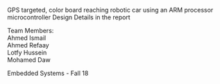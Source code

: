 GPS targeted, color board reaching robotic car using an ARM processor microcontroller
Design Details in the report

Team Members:  
Ahmed Ismail  
Ahmed Refaay  
Lotfy Hussein  
Mohamed Daw

Embedded Systems - Fall 18
